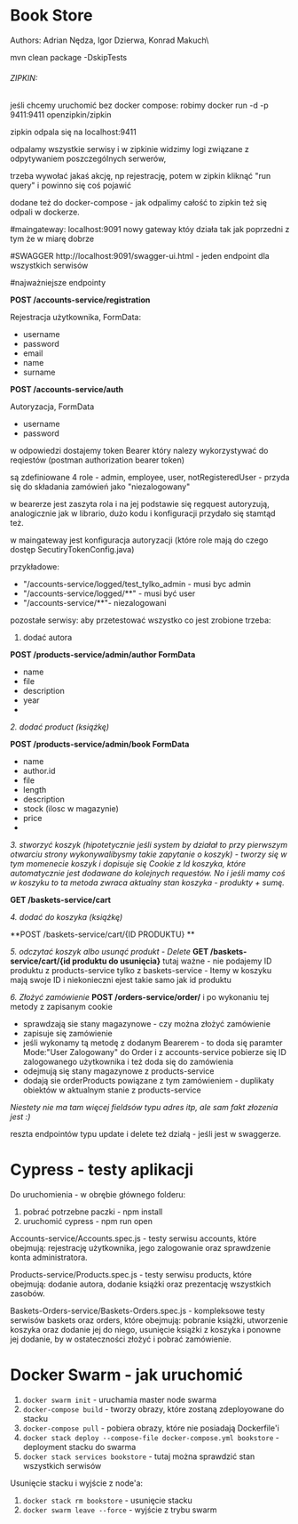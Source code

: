 # Book Store
Authors: Adrian Nędza, Igor Dzierwa, Konrad Makuch\

mvn clean package -DskipTests

###### ZIPKIN:
jeśli chcemy uruchomić bez docker compose:
robimy docker run -d -p 9411:9411 openzipkin/zipkin

zipkin odpala się na localhost:9411

odpalamy wszystkie serwisy i w zipkinie widzimy logi związane z odpytywaniem poszczególnych serwerów,

trzeba wywołać jakaś akcję, np rejestrację, potem w zipkin kliknąć "run query" i powinno się coś pojawić

dodane też do docker-compose - jak odpalimy całość to zipkin też się odpali w dockerze.


#maingateway: localhost:9091
nowy gateway któy działa tak jak poprzedni z tym że w miarę dobrze

#SWAGGER
http://localhost:9091/swagger-ui.html - jeden endpoint dla wszystkich serwisów

#najważniejsze endpointy

**POST /accounts-service/registration**

Rejestracja użytkownika, FormData:
 - username
 - password
 - email
 - name
 - surname

**POST /accounts-service/auth**

Autoryzacja, FormData
- username
- password

w odpowiedzi dostajemy token Bearer
który nalezy wykorzystywać do reqiestów
(postman authorization bearer token)

są zdefiniowane 4 role - admin, employee, user, notRegisteredUser - przyda się do składania zamówień jako "niezalogowany"

w bearerze jest zaszyta rola i na jej podstawie się regquest autoryzują, analogicznie jak w librario, dużo kodu i konfiguracji przydało się stamtąd też.

w maingateway jest konfiguracja autoryzacji (które role mają do czego dostęp SecutiryTokenConfig.java)

przykładowe:
 - "/accounts-service/logged/test_tylko_admin - musi byc admin
 - "/accounts-service/logged/**" - musi być user
 - "/accounts-service/**"- niezalogowani


pozostałe serwisy:
aby przetestować wszystko co jest zrobione trzeba:  
1. dodać autora   

**POST /products-service/admin/author FormData**
- name
- file
- description
- year
-
*2. dodać product (książkę)*

**POST /products-service/admin/book FormData**
- name
- author.id
- file
- length
- description
- stock (ilosc w magazynie)
- price
-
*3. stworzyć koszyk (hipotetycznie jeśli system by działał to przy pierwszym otwarciu strony wykonywalibysmy takie zapytanie o koszyk) - tworzy się w tym momenecie koszyk i dopisuje się Cookie z Id koszyka, które automatycznie jest dodawane do kolejnych requestów. No i jeśli mamy coś w koszyku to ta metoda zwraca aktualny stan koszyka - produkty + sumę.*

**GET /baskets-service/cart**

*4. dodać do koszyka (książkę)*

**POST /baskets-service/cart/{ID PRODUKTU} **

*5. odczytać koszyk albo usunąć produkt - Delete*
**GET /baskets-service/cart/{id produktu do usunięcia}**
tutaj ważne - nie podajemy ID produktu z products-service tylko z baskets-service - Itemy w koszyku mają swoje ID i niekonieczni ejest takie samo jak id produktu

*6. Złożyć zamówienie*
**POST /orders-service/order/**
i po wykonaniu tej metody z zapisanym cookie
- sprawdzają sie stany magazynowe - czy można złożyć zamówienie
- zapisuje się zamówienie
- jeśli wykonamy tą metodę z dodanym Bearerem - to doda się paramter Mode:"User Zalogowany" do Order i z accounts-service pobierze się ID zalogowanego użytkownika i też doda się do zamówienia
- odejmują się stany magazynowe z products-service
- dodają sie orderProducts powiązane z tym zamówieniem - duplikaty obiektów w aktualnym stanie z products-service

*Niestety nie ma tam więcej fieldsów typu adres itp, ale sam fakt złozenia jest :)*

reszta endpointów typu update i delete też działą - jeśli jest w swaggerze.

# Cypress - testy aplikacji
Do uruchomienia - w obrębie głównego folderu:
1) pobrać potrzebne paczki - npm install
2) uruchomić cypress - npm run open

Accounts-service/Accounts.spec.js - testy serwisu accounts, które obejmują: rejestrację użytkownika, jego zalogowanie oraz sprawdzenie konta administratora.

Products-service/Products.spec.js - testy serwisu products, które obejmują: dodanie autora, dodanie książki oraz prezentację wszystkich zasobów.

Baskets-Orders-service/Baskets-Orders.spec.js - kompleksowe testy serwisów baskets oraz orders, które obejmują: pobranie książki, utworzenie koszyka oraz dodanie jej do niego, usunięcie książki z koszyka i ponowne jej dodanie, by w ostateczności złożyć i pobrać zamówienie. 

# Docker Swarm - jak uruchomić
1) `docker swarm init` - uruchamia master node swarma
2) `docker-compose build` - tworzy obrazy, które zostaną zdeployowane do stacku
3) `docker-compose pull` - pobiera obrazy, które nie posiadają Dockerfile'i
4) `docker stack deploy --compose-file docker-compose.yml bookstore` - deployment stacku do swarma
5) `docker stack services bookstore` - tutaj można sprawdzić stan wszystkich serwisów

Usunięcie stacku i wyjście z node'a:
1) `docker stack rm bookstore` - usunięcie stacku
2) `docker swarm leave --force` - wyjście z trybu swarm
